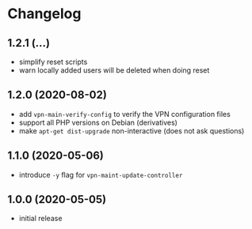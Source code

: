 # Changelog

## 1.2.1 (...)
- simplify reset scripts
- warn locally added users will be deleted when doing reset

## 1.2.0 (2020-08-02)
- add `vpn-main-verify-config` to verify the VPN configuration files
- support all PHP versions on Debian (derivatives)
- make `apt-get dist-upgrade` non-interactive (does not ask questions)

## 1.1.0 (2020-05-06)
- introduce `-y` flag for `vpn-maint-update-controller`

## 1.0.0 (2020-05-05)
- initial release
